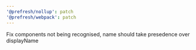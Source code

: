 ```yaml
---
'@prefresh/nollup': patch
'@prefresh/webpack': patch
---
```


Fix components not being recognised, name should take presedence over displayName
